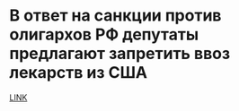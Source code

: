 # В ответ на санкции против олигархов РФ депутаты предлагают запретить ввоз лекарств из США



[LINK](https://varlamov.ru/2876282.html)
